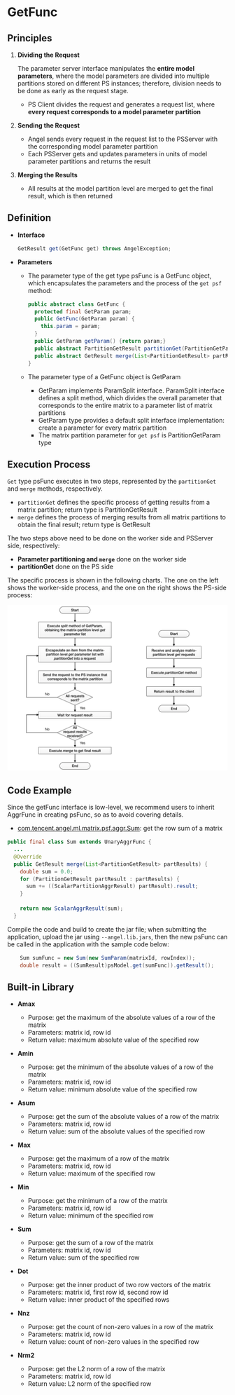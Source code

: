 # GetFunc

## Principles

1. **Dividing the Request**

	The parameter server interface manipulates the **entire model parameters**, where the model parameters are divided into multiple partitions stored on different PS instances; therefore, division needs to be done as early as the request stage.

	* PS Client divides the request and generates a request list, where **every request corresponds to a model parameter partition**

2. **Sending the Request**
	* Angel sends every request in the request list to the PSServer with the corresponding model parameter partition
	* Each PSServer gets and updates parameters in units of model parameter partitions and returns the result

3. **Merging the Results**
	* All results at the model partition level are merged to get the final result, which is then returned

## Definition

* **Interface**

	```Java
	GetResult get(GetFunc get) throws AngelException;
	```

* **Parameters**
	* The parameter type of the get type psFunc is a GetFunc object, which encapsulates the parameters and the process of the `get psf` method:

		```Java
		public abstract class GetFunc {
		  protected final GetParam param;
		  public GetFunc(GetParam param) {
		    this.param = param;
		  }
		  public GetParam getParam() {return param;}
		  public abstract PartitionGetResult partitionGet(PartitionGetParam partParam);
		  public abstract GetResult merge(List<PartitionGetResult> partResults);
		}
		```

	* The parameter type of a GetFunc object is GetParam
		* GetParam implements ParamSplit interface. ParamSplit interface defines a split method, which divides the overall parameter that corresponds to the entire matrix to a parameter list of matrix partitions
		* GetParam type provides a default split interface implementation: create a parameter for every matrix partition
		* The matrix partition parameter for `get psf` is PartitionGetParam type


## Execution Process

`Get` type psFunc executes in two steps, represented by the `partitionGet` and `merge` methods, respectively.

* `partitionGet` defines the specific process of getting results from a matrix partition; return type is PartitionGetResult
* `merge` defines the process of merging results from all matrix partitions to obtain the final result; return type is GetResult

The two steps above need to be done on the worker side and PSServer side, respectively:

* **Parameter partitioning and `merge`** done on the worker side
* **partitionGet** done on the PS side

The specific process is shown in the following charts. The one on the left shows the worker-side process, and the one on the right shows the PS-side process:


![](../img/psf_get_en.png)


## Code Example

Since the getFunc interface is low-level, we recommend users to inherit AggrFunc in creating psFunc, so as to avoid covering details.

* [com.tencent.angel.ml.matrix.psf.aggr.Sum](https://github.com/Tencent/angel/blob/master/angel-ps/psf/src/main/java/com/tencent/angel/ml/matrix/psf/aggr/Sum.java): get the row sum of a matrix


```Java
public final class Sum extends UnaryAggrFunc {
  ...
  @Override
  public GetResult merge(List<PartitionGetResult> partResults) {
    double sum = 0.0;
    for (PartitionGetResult partResult : partResults) {
      sum += ((ScalarPartitionAggrResult) partResult).result;
    }

    return new ScalarAggrResult(sum);
  }
```


Compile the code and build to create the jar file; when submitting the application, upload the jar using `--angel.lib.jars`, then the new psFunc can be called in the application with the sample code below:

```Java
	Sum sumFunc = new Sum(new SumParam(matrixId, rowIndex));
	double result = ((SumResult)psModel.get(sumFunc)).getResult();
```


## Built-in Library

* **Amax**
	* Purpose: get the maximum of the absolute values of a row of the matrix
	* Parameters: matrix id, row id
	* Return value: maximum absolute value of the specified row

* **Amin**
	* Purpose: get the minimum of the absolute values of a row of the matrix
	* Parameters: matrix id, row id
	* Return value: minimum absolute value of the specified row

* **Asum**
	* Purpose: get the sum of the absolute values of a row of the matrix
	* Parameters: matrix id, row id
	* Return value: sum of the absolute values of the specified row

* **Max**
	* Purpose: get the maximum of a row of the matrix
	* Parameters: matrix id, row id
	* Return value: maximum of the specified row

* **Min**
	* Purpose: get the minimum of a row of the matrix
	* Parameters: matrix id, row id
	* Return value: minimum of the specified row

* **Sum**
	* Purpose: get the sum of a row of the matrix
	* Parameters: matrix id, row id
	* Return value: sum of the specified row

* **Dot**
	* Purpose: get the inner product of two row vectors of the matrix
	* Parameters: matrix id, first row id, second row id
	* Return value: inner product of the specified rows

* **Nnz**
	* Purpose: get the count of non-zero values in a row of the matrix
	* Parameters: matrix id, row id
	* Return value: count of non-zero values in the specified row

* **Nrm2**
	* Purpose: get the L2 norm of a row of the matrix
	* Parameters: matrix id, row id
	* Return value: L2 norm of the specified row
